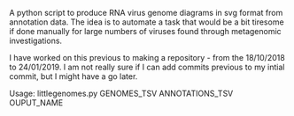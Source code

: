 A python script to produce RNA virus genome diagrams in svg format from annotation data. The idea is to automate a task that would be a bit tiresome if done manually for large numbers of viruses found through metagenomic investigations.

I have worked on this previous to making a repository - from the 18/10/2018 to 24/01/2019. I am not really sure if I can add commits previous to my intial commit, but I might have a go later.

Usage: littlegenomes.py GENOMES_TSV ANNOTATIONS_TSV OUPUT_NAME
